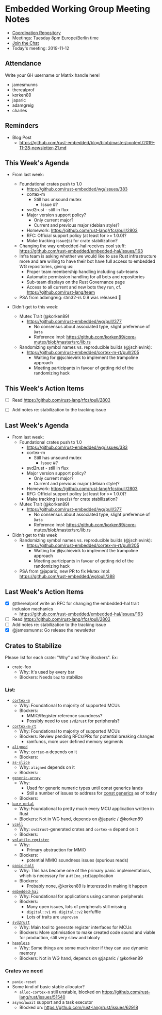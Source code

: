 # Embedded Working Group Meeting Notes

* [Coordination Repository]
* Meetings: Tuesday 8pm Europe/Berlin time
* [Join the Chat]
* Today's meeting: 2019-11-12

[Coordination Repository]: https://github.com/rust-embedded/wg
[Join the Chat]: https://riot.im/app/#/room/#rust-embedded:matrix.org

## Attendance

Write your GH username or Matrix handle here!

* jamesmunns
* therealprof
* korken89
* japaric
* adamgreig
* charles

## Reminders

* Blog Post
    * https://github.com/rust-embedded/blog/blob/master/content/2019-11-28-newsletter-21.md

## This Week's Agenda

* From last week:
    * Foundational crates push to 1.0
        * https://github.com/rust-embedded/wg/issues/383
        * cortex-m
            * Still has unsound mutex
                * Issue #?
        * svd2rust - still in flux
        * Major version support policy?
            * Only current major?
            * Current and previous major (debian style)?
        * Homework: https://github.com/rust-lang/rfcs/pull/2803
        * RFC: Official support policy (at least for >= 1.0.0)?
        * Make tracking issue(s) for crate stabilization?
    * Changing the way embedded-hal receives cool stuff: https://github.com/rust-embedded/embedded-hal/issues/163
    * Infra team is asking whether we would like to use Rust infrastructure more and are willing to have their bot have full access to embedded WG repositories, giving us:
        * Proper team membership handling including sub-teams
        * Automatic permission handling for all bots and repositories
        * Sub-team displays on the Rust Governance page
        * Access to all current and new bots they run, cf. https://github.com/rust-lang/team
    * PSA from adamgreig: stm32-rs 0.9 was released 🎉

* Didn't get to this week:
    * Mutex Trait (@korken89)
        * https://github.com/rust-embedded/wg/pull/377
            * No consensus about associated type, slight preference of `Data`
            * Reference impl: https://github.com/korken89/core-mutex/blob/master/src/lib.rs
    * Randomizing symbol names vs. reproducible builds (@jschievink):
        * https://github.com/rust-embedded/cortex-m-rt/pull/205
            * Waiting for @jschievink to implement the trampoline approach
            * Meeting participants in favour of getting rid of the randomizing hack

## This Week's Action Items
* [ ] Read https://github.com/rust-lang/rfcs/pull/2803
* [ ] Add notes re: stabilization to the tracking issue


## Last Week's Agenda

* From last week:
    * Foundational crates push to 1.0
        * https://github.com/rust-embedded/wg/issues/383
        * cortex-m
            * Still has unsound mutex
                * Issue #?
        * svd2rust - still in flux
        * Major version support policy?
            * Only current major?
            * Current and previous major (debian style)?
        * Homework: https://github.com/rust-lang/rfcs/pull/2803
        * RFC: Official support policy (at least for >= 1.0.0)?
        * Make tracking issue(s) for crate stabilization?
    * Mutex Trait (@korken89)
        * https://github.com/rust-embedded/wg/pull/377
            * No consensus about associated type, slight preference of `Data`
            * Reference impl: https://github.com/korken89/core-mutex/blob/master/src/lib.rs
* Didn't get to this week
    * Randomizing symbol names vs. reproducible builds (@jschievink):
        * https://github.com/rust-embedded/cortex-m-rt/pull/205
            * Waiting for @jschievink to implement the trampoline approach
            * Meeting participants in favour of getting rid of the randomizing hack
    * PSA from @japaric, new PR to fix Mutex impl: https://github.com/rust-embedded/wg/pull/388

## Last Week's Action Items

* [x] @therealprof write an RFC for changing the embedded-hal trait inclusion mechanics
    * https://github.com/rust-embedded/embedded-hal/issues/163
* [ ] Read https://github.com/rust-lang/rfcs/pull/2803
* [ ] Add notes re: stabilization to the tracking issue
* [x] @jamesmunns: Go release the newsletter

## Crates to Stabilize

Please list for each crate: "Why" and "Any Blockers". Ex:

* crate-foo
    * Why: It's used by every bar
    * Blockers: Needs `baz` to stabilize

### List:

* [`cortex-m`](https://github.com/rust-embedded/cortex-m)
    * Why: Foundational to majority of supported MCUs
    * Blockers:
        * MMIO/Register reference soundness?
        * Possibly need to use `svd2rust` for peripherals?
* [`cortex-m-rt`](https://github.com/rust-embedded/cortex-m-rt)
    * Why: Foundational to majority of supported MCUs
    * Blockers: Review pending RFCs/PRs for potential breaking changes
        * ramfuncs, more user defined memory segments
* [`aligned`](https://github.com/japaric/aligned)
    * Why: `cortex-m` depends on it
    * Blockers:
* [`as-slice`](https://github.com/japaric/as-slice)
    * Why: `aligned` depends on it
    * Blockers:
* [`generic-array`](https://github.com/fizyk20/generic-array)
    * Why:
        * Used for generic numeric types until const generics lands
        * Still a number of issues to address for [const generics](https://github.com/rust-lang/rust/labels/A-const-generics) as of today
    * Blockers:
* [`bare-metal`](https://github.com/japaric/bare-metal)
    * Why: Foundational to pretty much every MCU application written in Rust
    * Blockers: Not in WG hand, depends on @japaric / @korken89
* [`vcell`](https://github.com/japaric/vcell)
    * Why: `svd2rust`-generated crates and `cortex-m` depend on it
    * Blockers:
* [`volatile-register`](https://github.com/japaric/vcell)
    * Why:
        * Primary abstraction for MMIO
    * Blockers:
        * potential MMIO soundness issues (spurious reads)
* [`panic-halt`](https://github.com/korken89/panic-halt)
    * Why: This has become one of the primary panic implementations, which is necessary for a `#![no_std]`application
    * Blockers:
        * Probably none, @korken89 is interested in making it happen
* [`embedded-hal`](https://github.com/rust-embedded/embedded-hal)
    * Why: Foundational for applications using common peripherals
    * Blockers:
        * Many open issues, lots of peripherals still missing
        * `digital::v1` vs. `digital::v2` kerfuffle
        * Lots of traits are `unproven`
* [`svd2rust`](https://github.com/japaric/vcell)
    * Why: Main tool to generate register interfaces for MCUs
    * Blockers: More optimisation to make created code sound and viable for production, still very slow and bloaty
* [`heapless`](https://github.com/japaric/heapless)
    * Why: Some things are some much nicer if they can use dynamic memory
    * Blockers: Not in WG hand, depends on @japaric / @korken89

### Crates we need

* `panic-reset`
* Some kind of basic stable allocator?
    * `alloc-cortex-m` still unstable, blocked on https://github.com/rust-lang/rust/issues/51540
* `async`/`await` support and a task executor
    * Blocked on: https://github.com/rust-lang/rust/issues/62918
